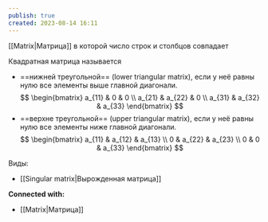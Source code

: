 ```yaml
---
publish: true
created: 2023-08-14 16:11
---
```


[[Matrix|Матрица]] в которой число строк и столбцов совпадает

Квадратная матрица называется
- ==нижней треугольной== (lower triangular matrix), если у неё равны нулю все элементы выше главной диагонали.
$$
\begin{bmatrix}
a_{11} & 0 & 0 \\
a_{21} & a_{22} & 0 \\
a_{31} & a_{32} & a_{33}
\end{bmatrix}
$$
- ==верхне треугольной== (upper triangular matrix), если у неё равны нулю все элементы ниже главной диагонали.
$$
\begin{bmatrix}
a_{11} & a_{12} & a_{13} \\
0 & a_{22} & a_{23} \\
0 & 0 & a_{33}
\end{bmatrix}
$$

Виды:
- [[Singular matrix|Вырожденная матрица]]




**Connected with:**
- [[Matrix|Матрица]]




